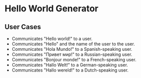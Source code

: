 # Hello World Generator

## User Cases
* Communicates "Hello world!" to a user.
* Communicates "Hello" and the name of the user to the user.
* Communicates "Hola Mundo!" to a Spanish-speaking user.
* Communicates "Привет мир!" to a Russian-speaking user.
* Communicates "Bonjour monde!" to a French-speaking user.
* Communicates "Hallo Welt!" to a German-speaking user.
* Communicates "Hallo wereld!" to a Dutch-speaking user.